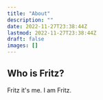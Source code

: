 ```yaml
---
title: "About"
description: ""
date: 2022-11-27T23:38:44Z
lastmod: 2022-11-27T23:38:44Z
draft: false
images: []
---
```


## Who is Fritz?

Fritz it's me. 
I am Fritz.
